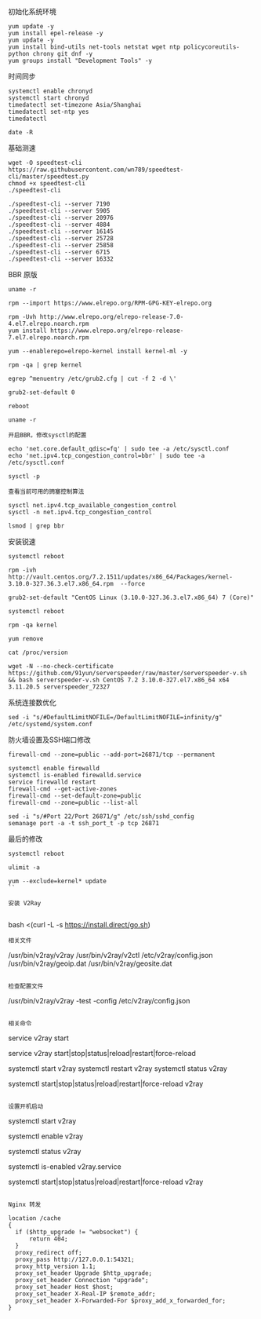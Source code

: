 初始化系统环境

```
yum update -y
yum install epel-release -y
yum update -y
yum install bind-utils net-tools netstat wget ntp policycoreutils-python chrony git dnf -y
yum groups install "Development Tools" -y
```

时间同步

```
systemctl enable chronyd
systemctl start chronyd
timedatectl set-timezone Asia/Shanghai
timedatectl set-ntp yes
timedatectl

date -R
```
基础测速

```
wget -O speedtest-cli https://raw.githubusercontent.com/wn789/speedtest-cli/master/speedtest.py
chmod +x speedtest-cli
./speedtest-cli

./speedtest-cli --server 7190
./speedtest-cli --server 5905
./speedtest-cli --server 20976
./speedtest-cli --server 4884
./speedtest-cli --server 16145
./speedtest-cli --server 25728
./speedtest-cli --server 25858
./speedtest-cli --server 6715
./speedtest-cli --server 16332
```

BBR 原版
```
uname -r

rpm --import https://www.elrepo.org/RPM-GPG-KEY-elrepo.org

rpm -Uvh http://www.elrepo.org/elrepo-release-7.0-4.el7.elrepo.noarch.rpm
yum install https://www.elrepo.org/elrepo-release-7.el7.elrepo.noarch.rpm

yum --enablerepo=elrepo-kernel install kernel-ml -y

rpm -qa | grep kernel

egrep ^menuentry /etc/grub2.cfg | cut -f 2 -d \'

grub2-set-default 0

reboot

uname -r

开启BBR，修改sysctl的配置

echo 'net.core.default_qdisc=fq' | sudo tee -a /etc/sysctl.conf
echo 'net.ipv4.tcp_congestion_control=bbr' | sudo tee -a /etc/sysctl.conf

sysctl -p

查看当前可用的拥塞控制算法

sysctl net.ipv4.tcp_available_congestion_control
sysctl -n net.ipv4.tcp_congestion_control

lsmod | grep bbr
```
安装锐速

```
systemctl reboot

rpm -ivh http://vault.centos.org/7.2.1511/updates/x86_64/Packages/kernel-3.10.0-327.36.3.el7.x86_64.rpm  --force

grub2-set-default "CentOS Linux (3.10.0-327.36.3.el7.x86_64) 7 (Core)"

systemctl reboot

rpm -qa kernel

yum remove

cat /proc/version

wget -N --no-check-certificate https://github.com/91yun/serverspeeder/raw/master/serverspeeder-v.sh && bash serverspeeder-v.sh CentOS 7.2 3.10.0-327.el7.x86_64 x64 3.11.20.5 serverspeeder_72327

```

系统连接数优化

```
sed -i "s/#DefaultLimitNOFILE=/DefaultLimitNOFILE=infinity/g" /etc/systemd/system.conf
```
防火墙设置及SSH端口修改

```
firewall-cmd --zone=public --add-port=26871/tcp --permanent

systemctl enable firewalld
systemctl is-enabled firewalld.service
service firewalld restart
firewall-cmd --get-active-zones
firewall-cmd --set-default-zone=public
firewall-cmd --zone=public --list-all

sed -i "s/#Port 22/Port 26871/g" /etc/ssh/sshd_config
semanage port -a -t ssh_port_t -p tcp 26871
````
最后的修改

```
systemctl reboot

ulimit -a

yum --exclude=kernel* update
``

安装 V2Ray


```
bash <(curl -L -s https://install.direct/go.sh)
```
相关文件

```
/usr/bin/v2ray/v2ray
/usr/bin/v2ray/v2ctl
/etc/v2ray/config.json
/usr/bin/v2ray/geoip.dat
/usr/bin/v2ray/geosite.dat
```

检查配置文件

```
/usr/bin/v2ray/v2ray -test -config /etc/v2ray/config.json
```

相关命令

```
service v2ray start

service v2ray start|stop|status|reload|restart|force-reload


systemctl start v2ray
systemctl restart v2ray
systemctl status v2ray


systemctl start|stop|status|reload|restart|force-reload v2ray
```

设置开机启动
```
systemctl start v2ray

systemctl enable v2ray

systemctl status v2ray

systemctl is-enabled v2ray.service

systemctl start|stop|status|reload|restart|force-reload v2ray
```

Nginx 转发
```

    location /cache
    {
      if ($http_upgrade != "websocket") {
          return 404;
      }
      proxy_redirect off;
      proxy_pass http://127.0.0.1:54321;
      proxy_http_version 1.1;
      proxy_set_header Upgrade $http_upgrade;
      proxy_set_header Connection "upgrade";
      proxy_set_header Host $host;
      proxy_set_header X-Real-IP $remote_addr;
      proxy_set_header X-Forwarded-For $proxy_add_x_forwarded_for;
    }
    
```
